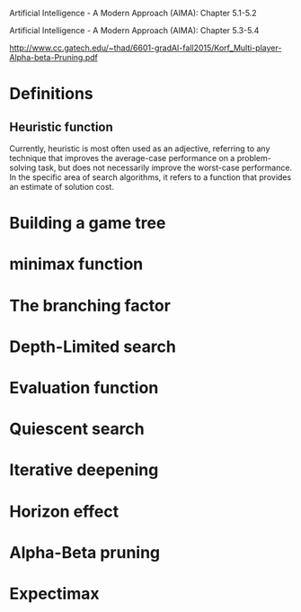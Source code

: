 Artificial Intelligence - A Modern Approach (AIMA): Chapter 5.1-5.2

Artificial Intelligence - A Modern Approach (AIMA): Chapter 5.3-5.4

http://www.cc.gatech.edu/~thad/6601-gradAI-fall2015/Korf_Multi-player-Alpha-beta-Pruning.pdf

# Definitions
## Heuristic function
Currently, heuristic is most often used as an adjective, referring to any technique
that improves the average-case performance on a problem-solving task, but does
not necessarily improve the worst-case performance. In the specific area of search
algorithms, it refers to a function that provides an estimate of solution cost.

# Building a game tree

# minimax function

# The branching factor

# Depth-Limited search

# Evaluation function

# Quiescent search

# Iterative deepening

# Horizon effect

# Alpha-Beta pruning

# Expectimax
